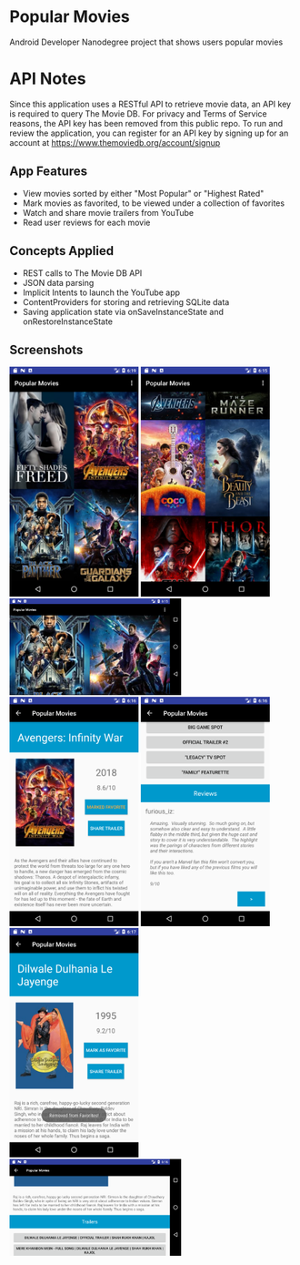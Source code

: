 # Popular Movies
Android Developer Nanodegree project that shows users popular movies

# API Notes
Since this application uses a RESTful API to retrieve movie data, an API key is required to query The Movie DB. For privacy and Terms of Service reasons, the API key has been removed from this public repo. To run and review the application, you can register for an API key by signing up for an account at https://www.themoviedb.org/account/signup

## App Features
* View movies sorted by either "Most Popular" or "Highest Rated"
* Mark movies as favorited, to be viewed under a collection of favorites
* Watch and share movie trailers from YouTube
* Read user reviews for each movie

## Concepts Applied
* REST calls to The Movie DB API
* JSON data parsing
* Implicit Intents to launch the YouTube app
* ContentProviders for storing and retrieving SQLite data
* Saving application state via onSaveInstanceState and onRestoreInstanceState

## Screenshots

<img width="45%" src="screenshots/Screenshot_1526062744.png" />
<img width="45%" src="screenshots/Screenshot_1526062501.png" />
<img width="60%" src="screenshots/Screenshot_1526062553.png" />
<img width="45%" src="screenshots/Screenshot_1526062567.png" />
<img width="45%" src="screenshots/Screenshot_1526062574.png" />
<img width="45%" src="screenshots/Screenshot_1526062653.png" />
<img width="60%" src="screenshots/Screenshot_1526062602.png" />
